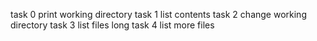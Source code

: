 task 0 print working directory
task 1 list contents
task 2 change working directory
task 3 list files long
task 4 list more files
